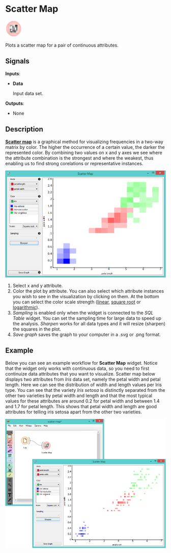 Scatter Map
===========

![image](icons/scatter-map.png)

Plots a scatter map for a pair of continuous attributes.

Signals
-------

**Inputs**:

- **Data**

  Input data set.

**Outputs**:

- None

Description
-----------

[**Scatter map**](https://en.wikipedia.org/wiki/Scatter_plot) is a graphical method for visualizing frequencies in
a two-way matrix by color. The higher the occurrence of a certain value,
the darker the represented color. By combining two values on x and y axes we see where the attribute
combination is the strongest and where the weakest, thus enabling us to find strong corelations
or representative instances.

![image](images/ScatterMap2-stamped.png)

1. Select x and y attribute.
2. Color the plot by attribute. You can also select which attribute instances you wish to see in the
   visualization by clicking on them. At the bottom you can select the color scale strength 
   ([linear](https://en.wikipedia.org/wiki/Linear_function_(calculus)), 
   [square root](https://en.wikipedia.org/wiki/Square_root) or 
   [logarithmic](https://en.wikipedia.org/wiki/Logarithm#Logarithmic_scale)).
3. *Sampling* is enabled only when the widget is connected to the *SQL Table* widget. You can set the sampling time
   for large data to speed up the analysis. *Sharpen* works for all data types and it will resize (sharpen) the
   squares in the plot.
4. *Save graph* saves the graph to your computer in a .svg or .png format.

Example
-------

Below you can see an example workflow for **Scatter Map** widget. Notice that the widget only works with continuous
data, so you need to first continuize data attributes that you want to visualize. Scatter map below displays two
attributes from *Iris* data set, namely the petal width and petal length. Here we can see the distribution of width and 
length values per Iris type. You can see that the variety *Iris setosa* is distinctly separated from the other two varieties 
by petal width and length and that the most typical values for these attributes are around 0.2 for 
petal width and between 1.4 and 1.7 for petal length. This shows that petal width and length are good attributes for
telling iris setosa apart from the other two varieties.

<img src="images/ScatterMap-Example.png" alt="image" width="600">
